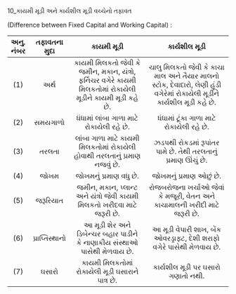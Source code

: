 10_કાયમી મૂડી અને કાર્યશીલ મૂડી વચ્ચેનો તફાવત

(Difference between Fixed Capital and Working Capital) :

| અનુ. <br> નંબર | તફાવતના મુદા | કાયમી મૂડી | કાર્યશીલ મૂડી |
| :--: | :--: | :--: | :--: |
| (1) | અર્થ | કાયમી મિલકતો જેવી કે જમીન, મકાન, યંત્રો, ફર્નિચર વગેરે કાયમી મિલકતોમાં રોકાયેલી મૂડીને કાયમી મૂડી કહે છે. | ચાલુ મિલકતો જેવી કે કાચા માલ અને તૈયાર માલનો સ્ટોક, દેવાદારો, લેણી હૂંડી વગેરેમાં રોકાયેલી મૂડીને કાર્યશીલ મૂડી કહે છે. |
| (2) | સમયગાળો | ધંધામાં લાંબા ગાળા માટે રોકાયેલી રહે છે. | ધંધામાં ટૂંકા ગાળા માટે રોકાયેલી રહે છે. |
| (3) | તરલતા | લાંબા ગાળા માટે કાયમી મિલકતોમાં રોકાયેલી હોવાથી તરલતાનું પ્રમાણ નજવું છે. | ઝડપથી રોકડમાં રૂપાંતર પામે છે. તેથી તરલતાનું પ્રમાણ ઊંચું છે. |
| (4) | જોખમ | જોખમનું પ્રમાણ વધુ છે. | જોખમનું પ્રમાણ ઓછું છે. |
| (5) | જરૂરિયાત | જમીન, મકાન, પ્લાન્ટ અને યંત્રો જેવી કાયમી મિલકતો ખરીદવા માટે જરૂરી છે. | રોજબરોજના ખર્ચાઓ જેવાં કે મજૂરી, વેતન અને કાચામાલની ખરીદી માટે જરૂરી છે. |
| (6) | પ્રાપ્તિસ્થાનો | આ મૂડી શેર અને ડિબેન્ચર બહાર પાડીને કે નાણાકીય સંસ્થાઓ પાસેથી મેળવાય છે. | આ મૂડી વેપારી શાખ, બેંક ઓવરડ્રાફ્ટ, દેશી શરાફો વગેરે પાસેથી મેળવાય છે. |
| (7) | ઘસારો | કાયમી મિલકતોમાં રોકાયેલી મૂડી ઘસારાને પાત્ર છે. | કાર્યશીલ મૂડી પર ઘસારો ગણાતો નથી. |
